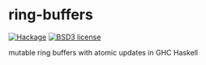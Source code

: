 # ring-buffers

[![Hackage](https://img.shields.io/hackage/v/ring-buffers.svg)](https://hackage.haskell.org/package/ring-buffers)
[![BSD3 license](https://img.shields.io/badge/license-BSD3-blue.svg)](LICENSE)

mutable ring buffers with atomic updates in GHC Haskell